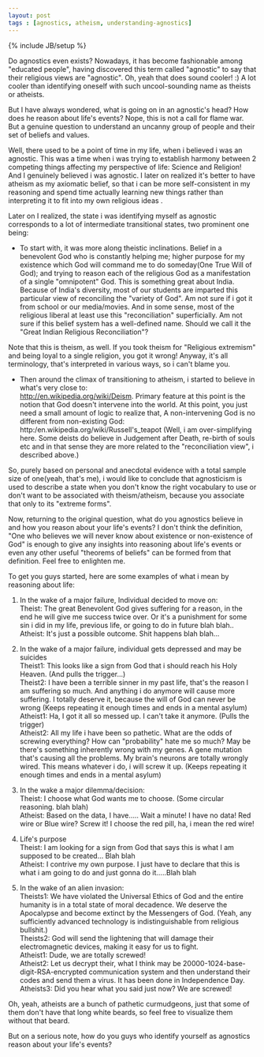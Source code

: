 ```yaml
---  
layout: post  
tags : [agnostics, atheism, understanding-agnostics]  
---  
```

{% include JB/setup %}  
  
Do agnostics even exists? Nowadays, it has become fashionable among "educated people", having discovered this term called "agnostic" to say that their religious views are "agnostic". Oh, yeah that does sound cooler! :) A lot cooler than identifying oneself with such uncool-sounding name as theists or atheists.   
  
But I have always wondered, what is going on in an agnostic's head? How does he reason about life's events? Nope, this is not a call for flame war. But a genuine question to understand an uncanny group of people and their set of beliefs and values.  
  
Well, there used to be a point of time in my life, when i believed i was an agnostic. This was a time when i was trying to establish harmony between 2 competing things affecting my perspective of life: Science and Religion! And I genuinely believed i was agnostic. I later on realized it's better to have atheism as my axiomatic belief, so that i can be more self-consistent in my reasoning and spend time actually learning new things rather than interpreting it to fit into my own religious ideas .  
  
Later on I realized, the state i was identifying myself as agnostic corresponds to a lot of intermediate transitional states, two prominent one being:  

* To start with, it was more along theistic inclinations. Belief in a benevolent God who is constantly helping me; higher purpose for my existence which God will command me to do someday(One True Will of God); and trying to reason each of the religious God as a manifestation of a single "omnipotent" God. This is something great about India. Because of India's diversity, most of our students are imparted this particular view of reconciling the "variety of God". Am not sure if i got it from school or our media/movies. And in some sense, most of the religious liberal at least use this "reconciliation" superficially. Am not sure if this belief system has a well-defined name. Should we call it the "Great Indian Religious Reconciliation"?  
  
Note that this is theism, as well. If you took theism for "Religious extremism" and being loyal to a single religion, you got it wrong! Anyway, it's all terminology, that's interpreted in various ways, so i can't blame you.  
  
* Then around the climax of transitioning to atheism, i started to believe in what's very close to:  
http://en.wikipedia.org/wiki/Deism. Primary feature at this point is the notion that God doesn't intervene into the world. At this point, you just need a small amount of logic to realize that, A non-intervening God is no different from non-existing God: http:/en.wikipedia.org/wiki/Russell's_teapot (Well, i am over-simplifying here. Some deists do believe in Judgement after Death, re-birth of souls etc and in that sense they are more related to the "reconciliation view", i described above.)  
   
So, purely based on personal and anecdotal evidence with a total sample size of one(yeah, that's me), i would like to conclude that agnosticism is used to describe a state when you don't know the right vocabulary to use or don't want to be associated with theism/atheism, because you associate that only to its "extreme forms".  
  
Now, returning to the original question, what do you agnostics believe in and how you reason about your life's events? I don't think the definition, "One who believes we will never know about existence or non-existence of God" is enough to give any insights into reasoning about life's events or even any other useful "theorems of beliefs" can be formed from that definition. Feel free to enlighten me.  
  
To get you guys started, here are some examples of what i mean by reasoning about life:  
  
1. In the wake of a major failure, Individual decided to move on:  
Theist: The great Benevolent God gives suffering for a reason, in the end he will give me success twice over. Or it's a punishment for some sin i did in my life, previous life, or going to do in future blah blah..  
Atheist: It's just a possible outcome. Shit happens blah blah...  
  
2. In the wake of a major failure, individual gets depressed and may be suicides  
Theist1: This looks like a sign from God that i should reach his Holy Heaven. (And pulls the trigger...)  
Theist2: I have been a terrible sinner in my past life, that's the reason I am suffering so much. And anything i do anymore will cause more suffering. I totally deserve it, because the will of God can never be wrong (Keeps repeating it enough times and ends in a mental asylum)  
Atheist1: Ha, I got it all so messed up. I can't take it anymore. (Pulls the trigger)  
Atheist2: All my life i have been so pathetic. What are the odds of screwing everything? How can "probability" hate me so much? May be there's something inherently wrong with my genes. A gene mutation that's causing all the problems. My brain's neurons are totally wrongly wired.  This means whatever i do, i will screw it up. (Keeps repeating it enough times and ends in a mental asylum)  
  
3. In the wake a major dilemma/decision:  
Theist: I choose what God wants me to choose. (Some circular reasoning. blah blah)  
Atheist: Based on the data, I have….. Wait a minute! I have no data! Red wire or Blue wire? Screw it! I choose the red pill, ha, i mean the red wire!  
  
4. Life's purpose  
Theist: I am looking for a sign from God that says this is what I am supposed to be created… Blah blah  
Atheist: I contrive my own purpose. I just have to declare that this is what i am going to do and just gonna do it…..Blah blah  
  
5. In the wake of an alien invasion:  
Theists1: We have violated the Universal Ethics of God and the entire humanity is in a total state of moral decadence. We deserve the Apocalypse and become extinct by the Messengers of God. (Yeah, any sufficiently advanced technology is indistinguishable from religious bullshit.)  
Theists2: God will send the lightening that will damage their electromagnetic devices, making it easy for us to fight.  
Atheist1: Dude, we are totally screwed!  
Atheist2: Let us decrypt their, what I think may be 20000-1024-base-digit-RSA-encrypted communication system and then understand their codes and send them a virus. It has been done in Independence Day.  
Atheists3: Did you hear what you said just now? We are screwed!  
  
Oh, yeah, atheists are a bunch of pathetic curmudgeons, just that some of them don't have that long white beards, so feel free to visualize them without that beard.  
  
But on a serious note, how do you guys who identify yourself as agnostics reason about your life's events?  
